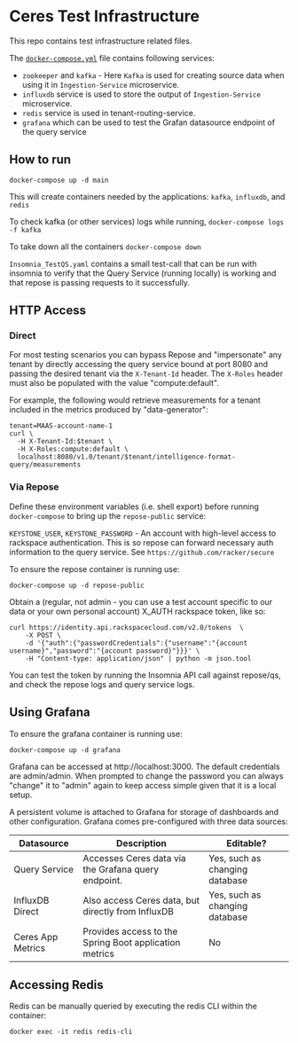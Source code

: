 # Ceres Test Infrastructure
This repo contains test infrastructure related files.

The [`docker-compose.yml`](docker-compose.yml) file contains following services:
- `zookeeper` and `kafka` - Here `Kafka` is used for creating source data when using it in `Ingestion-Service` microservice.
- `influxdb` service is used to store the output of `Ingestion-Service` microservice.
- `redis` service is used in tenant-routing-service.
- `grafana` which can be used to test the Grafan datasource endpoint of the query service

## How to run

`docker-compose up -d main`

This will create containers needed by the applications: `kafka`, `influxdb`, and `redis`
 
To check kafka (or other services) logs while running, 
`docker-compose logs -f kafka`

To take down all the containers
`docker-compose down`

`Insomnia_TestQS.yaml` contains a small test-call that can be run with insomnia
to verify that the Query Service (running locally) is working and that repose
is passing requests to it successfully.

## HTTP Access

### Direct

For most testing scenarios you can bypass Repose and "impersonate" any tenant by directly
accessing the query service bound at port 8080 and passing the desired tenant via the
`X-Tenant-Id` header. The `X-Roles` header must also be populated with the value "compute:default".

For example, the following would retrieve measurements for a tenant included in the 
metrics produced by "data-generator":

```
tenant=MAAS-account-name-1
curl \
  -H X-Tenant-Id:$tenant \
  -H X-Roles:compute:default \
  localhost:8080/v1.0/tenant/$tenant/intelligence-format-query/measurements
```

### Via Repose

Define these environment variables (i.e. shell export) before running `docker-compose` to bring up the `repose-public` service:

 `KEYSTONE_USER`, `KEYSTONE_PASSWORD` - An account with high-level access to 
 rackspace authentication. This is so repose can forward necessary auth 
 information to the query service. See `https://github.com/racker/secure` 

To ensure the repose container is running use:
```
docker-compose up -d repose-public
```

Obtain a (regular, not admin - you can use a test
account specific to our data or your own personal account) X_AUTH rackspace
token, like so:
```
curl https://identity.api.rackspacecloud.com/v2.0/tokens  \
    -X POST \
    -d '{"auth":{"passwordCredentials":{"username":"{account username}","password":"{account password}"}}}' \
    -H "Content-type: application/json" | python -m json.tool
```

You can test the token by running the Insomnia API call against repose/qs, and
check the repose logs and query service logs.

## Using Grafana

To ensure the grafana container is running use:
```
docker-compose up -d grafana
```

Grafana can be accessed at http://localhost:3000. The default credentials are admin/admin. When prompted to change the password you can always "change" it to "admin" again to keep access simple given that it is a local setup.

A persistent volume is attached to Grafana for storage of dashboards and other configuration. Grafana comes pre-configured with three data sources:

Datasource | Description | Editable?
-----------|-------------|--------------
Query Service | Accesses Ceres data via the Grafana query endpoint. | Yes, such as changing database
InfluxDB Direct | Also access Ceres data, but directly from InfluxDB | Yes, such as changing database
Ceres App Metrics | Provides access to the Spring Boot application metrics | No

## Accessing Redis

Redis can be manually queried by executing the redis CLI within the container:

```
docker exec -it redis redis-cli
```